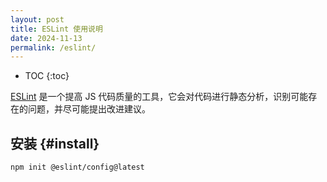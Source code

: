 ```yaml
---
layout: post
title: ESLint 使用说明
date: 2024-11-13
permalink: /eslint/
---
```


* TOC
{:toc}

[ESLint](https://eslint.org/) 是一个提高 JS 代码质量的工具，它会对代码进行静态分析，识别可能存在的问题，并尽可能提出改进建议。

## 安装 {#install}

```sh
npm init @eslint/config@latest
```